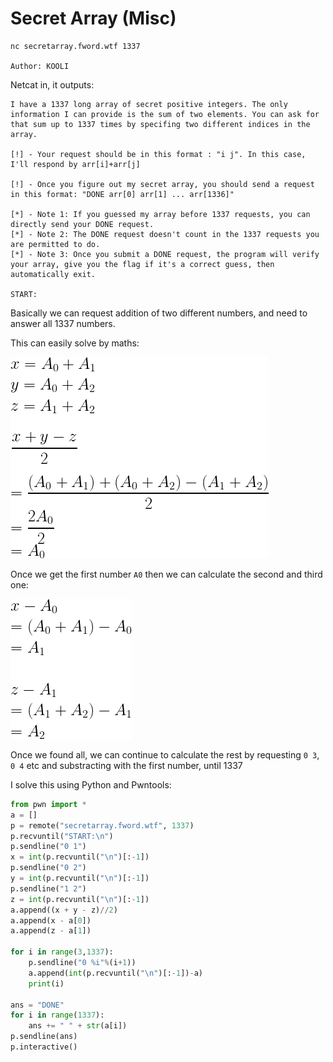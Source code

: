 # Secret Array (Misc)
```
nc secretarray.fword.wtf 1337

Author: KOOLI
```
Netcat in, it outputs:
```
I have a 1337 long array of secret positive integers. The only information I can provide is the sum of two elements. You can ask for that sum up to 1337 times by specifing two different indices in the array.

[!] - Your request should be in this format : "i j". In this case, I'll respond by arr[i]+arr[j]

[!] - Once you figure out my secret array, you should send a request in this format: "DONE arr[0] arr[1] ... arr[1336]"

[*] - Note 1: If you guessed my array before 1337 requests, you can directly send your DONE request.
[*] - Note 2: The DONE request doesn't count in the 1337 requests you are permitted to do.
[*] - Note 3: Once you submit a DONE request, the program will verify your array, give you the flag if it's a correct guess, then automatically exit.

START:
```
Basically we can request addition of two different numbers, and need to answer all 1337 numbers.

This can easily solve by maths:

![maths1](maths1.gif)

Once we get the first number `A0` then we can calculate the second and third one:

![maths2](maths2.gif)

Once we found all, we can continue to calculate the rest by requesting `0 3`, `0 4` etc and substracting with the first number, until 1337

I solve this using Python and Pwntools:
```py
from pwn import *
a = []
p = remote("secretarray.fword.wtf", 1337)
p.recvuntil("START:\n")
p.sendline("0 1")
x = int(p.recvuntil("\n")[:-1])
p.sendline("0 2")
y = int(p.recvuntil("\n")[:-1])
p.sendline("1 2")
z = int(p.recvuntil("\n")[:-1])
a.append((x + y - z)//2)
a.append(x - a[0])
a.append(z - a[1])

for i in range(3,1337):
	p.sendline("0 %i"%(i+1))
	a.append(int(p.recvuntil("\n")[:-1])-a)
	print(i)

ans = "DONE"
for i in range(1337):
	ans += " " + str(a[i])
p.sendline(ans)
p.interactive()
```